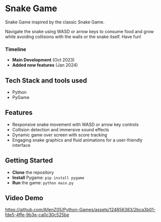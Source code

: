 # Snake Game 

Snake Game inspired by the classic Snake Game. 

Navigate the snake using WASD or arrow keys to consume food and grow while avoiding collisions with the walls or the snake itself. Have fun!

### Timeline

- **Main Development** (Oct 2023)
- **Added new features** (Jan 2024) 

## Tech Stack and tools used 

- Python 
- PyGame

## Features

- Responsive snake movement with WASD or arrow key controls
- Collision detection and immersive sound effects
- Dynamic game over screen with score tracking
- Engaging snake graphics and fluid animations for a user-friendly interface

## Getting Started

- **Clone** the repository
- **Install** Pygame: `pip install pygame`
- **Run** the game: `python main.py`

## Video Demo 

https://github.com/AllenZ05/Python-Games/assets/124856383/2bca3b01-fde5-4ffe-9b3e-ca0c30c525be